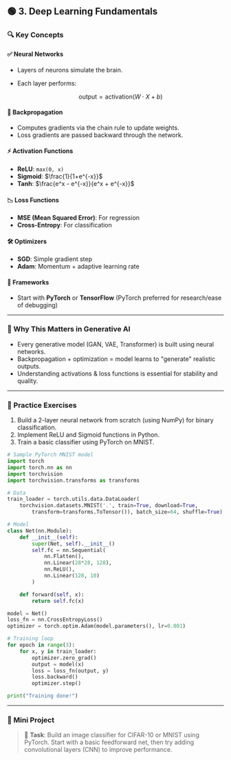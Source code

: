 
## 🟢 **3. Deep Learning Fundamentals**

### 🔍 **Key Concepts**

#### ✅ Neural Networks

* Layers of neurons simulate the brain.
* Each layer performs:

  $$
  \text{output} = \text{activation}(W \cdot X + b)
  $$

#### 🔄 Backpropagation

* Computes gradients via the chain rule to update weights.
* Loss gradients are passed backward through the network.

#### ⚡ Activation Functions

* **ReLU**: `max(0, x)`
* **Sigmoid**: $\frac{1}{1+e^{-x}}$
* **Tanh**: $\frac{e^x - e^{-x}}{e^x + e^{-x}}$

#### 📉 Loss Functions

* **MSE (Mean Squared Error)**: For regression
* **Cross-Entropy**: For classification

#### 🛠️ Optimizers

* **SGD**: Simple gradient step
* **Adam**: Momentum + adaptive learning rate

#### 🔧 Frameworks

* Start with **PyTorch** or **TensorFlow** (PyTorch preferred for research/ease of debugging)

---

### 🧠 Why This Matters in Generative AI

* Every generative model (GAN, VAE, Transformer) is built using neural networks.
* Backpropagation + optimization = model learns to "generate" realistic outputs.
* Understanding activations & loss functions is essential for stability and quality.

---

### 🧪 Practice Exercises

1. Build a 2-layer neural network from scratch (using NumPy) for binary classification.
2. Implement ReLU and Sigmoid functions in Python.
3. Train a basic classifier using PyTorch on MNIST.

```python
# Sample PyTorch MNIST model
import torch
import torch.nn as nn
import torchvision
import torchvision.transforms as transforms

# Data
train_loader = torch.utils.data.DataLoader(
    torchvision.datasets.MNIST('.', train=True, download=True,
        transform=transforms.ToTensor()), batch_size=64, shuffle=True)

# Model
class Net(nn.Module):
    def __init__(self):
        super(Net, self).__init__()
        self.fc = nn.Sequential(
            nn.Flatten(),
            nn.Linear(28*28, 128),
            nn.ReLU(),
            nn.Linear(128, 10)
        )

    def forward(self, x):
        return self.fc(x)

model = Net()
loss_fn = nn.CrossEntropyLoss()
optimizer = torch.optim.Adam(model.parameters(), lr=0.001)

# Training loop
for epoch in range(3):
    for x, y in train_loader:
        optimizer.zero_grad()
        output = model(x)
        loss = loss_fn(output, y)
        loss.backward()
        optimizer.step()

print("Training done!")
```

---

### 📌 Mini Project

> 🔨 **Task**: Build an image classifier for CIFAR-10 or MNIST using PyTorch.
> Start with a basic feedforward net, then try adding convolutional layers (CNN) to improve performance.

